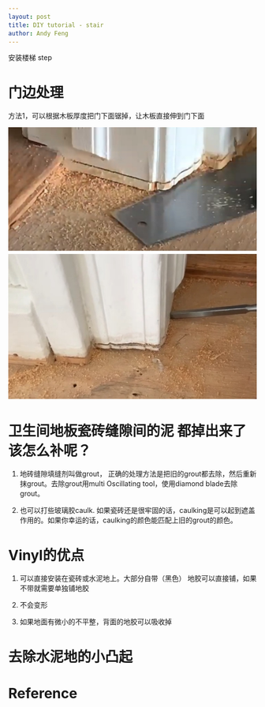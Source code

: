 ```yaml
---
layout: post
title: DIY tutorial - stair
author: Andy Feng
---
```


安装楼梯 step

# 门边处理
方法1，可以根据木板厚度把门下面锯掉，让木板直接伸到门下面

![](/images/posts/20210927-diy-23.jpg)

# 卫生间地板瓷砖缝隙间的泥 都掉出来了 该怎么补呢？
1. 地砖缝隙填缝剂叫做grout， 正确的处理方法是把旧的grout都去除，然后重新抹grout。去除grout用multi Oscillating tool，使用diamond blade去除grout。

1. 也可以打些玻璃胶caulk. 如果瓷砖还是很牢固的话，caulking是可以起到遮盖作用的。如果你幸运的话，caulking的颜色能匹配上旧的grout的颜色。

# Vinyl的优点

1. 可以直接安装在瓷砖或水泥地上。大部分自带（黑色） 地胶可以直接铺，如果不带就需要单独铺地胶

1. 不会变形

1. 如果地面有微小的不平整，背面的地胶可以吸收掉

# 去除水泥地的小凸起
# Reference
